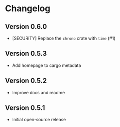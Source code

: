 # Changelog

## Version 0.6.0
* [SECURITY] Replace the `chrono` crate with `time` (#1)

## Version 0.5.3
* Add homepage to cargo metadata

## Version 0.5.2
* Improve docs and readme

## Version 0.5.1
* Initial open-source release
